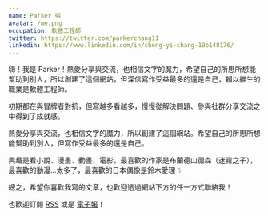 ```yaml
---
name: Parker 張
avatar: /me.png
occupation: 軟體工程師
twitter: https://twitter.com/parkerchang11
linkedin: https://www.linkedin.com/in/cheng-yi-chang-19b148176/
---
```


嗨！我是 Parker！熱愛分享與交流，也相信文字的魔力，希望自己的所思所想能幫助到別人，所以創建了這個網站，但深信寫作受益最多的還是自己，賴以維生的職業是軟體工程師。

初期都在與冒牌者對抗，但寫越多看越多，慢慢從解決問題、參與社群分享交流之中得到了成就感。

熱愛分享與交流，也相信文字的魔力，所以創建了這個網站。希望自己的所思所想能幫助到別人，但寫作受益最多的還是自己。

興趣是看小說、漫畫、動畫、電影，最喜歡的作家是布蘭德山德森（迷霧之子），最喜歡的動漫...太多了，最喜歡的日本偶像是鈴木愛理 ✨

總之，希望你喜歡我寫的文章，也歡迎透過網站下方的任一方式聯絡我！

也歡迎訂閱 [RSS](https://www.parkerchang.life/feed.xml) 或是 [電子報](https://substack.com/@parkerchang)！
